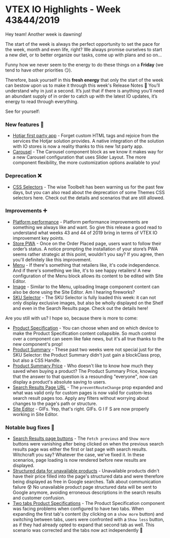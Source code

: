 # VTEX IO Highlights - Week 43&44/2019

Hey team! Another week is dawning! 

The start of the week is always the perfect opportunity to set the pace for the week, month and even life, right? We always promise ourselves to start a new diet, or to better organize our tasks, come up with plans and so on... 

Funny how we never seem to the energy to do these things on a **Friday** (we tend to have other priorities :smirk:).

Therefore, bask yourself in this **fresh energy** that only the start of the week can bestow upon us to make it through this week's Release Notes :muscle: You’ll understand why in just a second. It’s just that if there is anything you’ll need an abundant supply of in order to catch up with the latest IO updates, it’s energy to read through everything.

See for yourself:

### New features  :rocket: 

- [Hotjar first party app](https://vtex.io/docs/releases/2019-week-43-44/hotjar-first-party-app) - Forget custom HTML tags and rejoice from the services the Hotjar solution provides. A native integration of the solution with IO stores is now a reality thanks to this new 1st party app. 
- [Carousel](https://vtex.io/docs/releases/2019-week-43-44/carousel) - The Carousel component block as we know it makes way for a new Carousel configuration that uses Slider Layout. The more component flexibility, the more customization options available to you!

### Deprecation :x:

- [CSS Selectors](https://vtex.io/docs/releases/2019-week-43-44/css-selectors-deprecation) -  The wise Toolbelt has been warning us for the past few days, but you can also read about the deprecation of some Themes CSS selectors here. Check out the details and scenarios that are still allowed. 

### Improvements :heavy_plus_sign:

- [Platform performance](https://vtex.io/docs/releases/2019-week-43-44/platform-performance) - Platform performance improvements are something we always like and want. So give this release a good read to understand what weeks 43 and 44 of 2019 bring in terms of VTEX IO improvement key points. 
- [Store PWA](https://vtex.io/docs/releases/2019-week-43-44/store-pwa) - Once on the Order Placed page, users want to follow their order’s status. A notice prompting the installation of your store’s PWA seems rather strategic at this point, wouldn’t you say? If you agree, then you'll definitely like this improvement. 
- [Menu](https://vtex.io/docs/releases/2019-week-43-44/menu) - If there's something that retailers like, it's code independence. And if there's something we like, it's to see happy retailers! A new configuration of the Menu block allows its content to be edited with Site Editor. 
- [Image](https://vtex.io/docs/releases/2019-week-43-44/image) - Similar to the Menu, uploading Image component content can also be done using the Site Editor. Am I hearing fireworks?
- [SKU Selector](https://vtex.io/docs/releases/2019-week-43-44/sku-selector) -  The SKU Selector is fully loaded this week: it can not only display exclusive images, but also be wholly displayed on the Shelf and even in the Search Results page. Check out the details here! 

Are you still with us? I hope so, because there is more to come: 

- [Product Specification](https://vtex.io/docs/releases/2019-week-43-44/product-specifications) - You can choose when and on which device to make the Product Specification content collapsible. So much control over a component can seem like fake news, but it's all true thanks to the new component's prop! 
- [Product Summary](https://vtex.io/docs/releases/2019-week-43-44/product-summary) - These past two weeks were not special just for the SKU Selector: the Product Summary didn't just gain a blockClass prop, but also a CSS Handle. 
- [Product Summary Price](https://vtex.io/docs/releases/2019-week-43-44/product-summary-price) - Who doesn't like to know how much they saved when buying a product? The Product Summary Price, knowing that the answer to that question is a resounding "everyone", now can display a product's absolute saving to users. 
- [Search Results Page URL](https://vtex.io/docs/releases/2019-week-43-44/search-results-page-url) - The `preventRouteChange` prop expanded and what was valid only for custom pages is now valid for custom-less search result pages too. Apply any filters without worrying about changes to the page's path or structure. 
- [Site Editor](https://vtex.io/docs/releases/2019-week-43-44/site-editor) - GIFs. Yep, that's right. GIFs. G I F S are now properly working in Site Editor. 

### Notable bug fixes  :bug:

- [Search Results page buttons](https://github.com/vtex-apps/search-result/pull/264) - The `Fetch previous`  and `Show more` buttons were vanishing after being clicked on when the previous search results page was either the first or last page with search results. Witchcraft you say? Whatever the case, we've fixed it. In these scenarios, page loading is now rendered before new results are displayed.
- [Structured data for unavailable products](https://github.com/vtex-apps/structured-data/pull/9) - Unavailable products didn't have their price filled into the page's structured data and were therefore being displayed as free in Google searches. Talk about communication failure :cold_sweat: No unavailable product page structured data will be sent to Google anymore, avoiding erroneous descriptions in the search results and customer confusion. 
- [Two tabs Product Specifications](https://github.com/vtex-apps/store-components/pull/610) - The Product Specification component was facing problems when configured to have two tabs. When expanding the first tab's content (by clicking on a `show more` button) and switching between tabs, users were confronted with a `Show less` button, as if they had already opted to expand that second tab as well. This scenario was corrected and the tabs now act independently :muscle:
